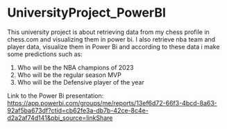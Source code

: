 # UniversityProject_PowerBI

This university project is about retrieving data from my chess profile in chess.com and visualizing them in power bi.
I also retrieve nba team and player data, visualize them in Power Bi and according to these data i make some predictions such as:

1) Who will be the NBA champions of 2023
2) Who will be the regular season MVP
3) Who will be the Defensive player of the year

Link to the Power Bi presentation: https://app.powerbi.com/groups/me/reports/13ef6d72-66f3-4bcd-8a63-92af5ba673df?ctid=cb62fe3a-db7b-42ce-8c4e-d2a2af74d141&pbi_source=linkShare
